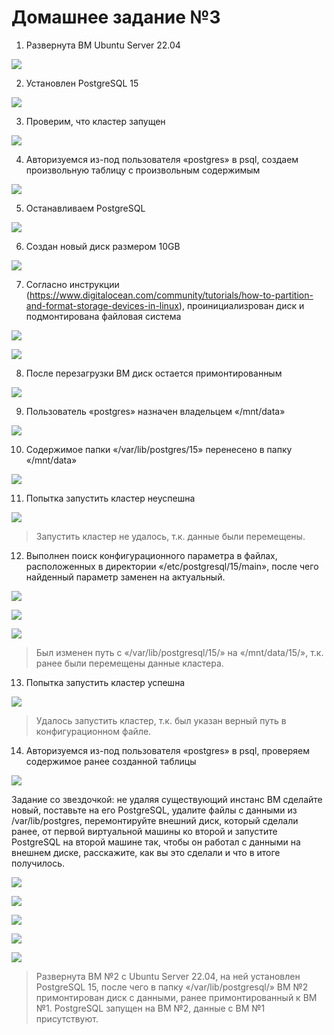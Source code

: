 # Домашнее задание №3
1. Развернута ВМ Ubuntu Server 22.04

![](HW3_img/1.png)

2. Установлен PostgreSQL 15

![](HW3_img/2.png)

3. Проверим, что кластер запущен

![](HW3_img/3.png)

4. Авторизуемся из-под пользователя «postgres» в psql, создаем произвольную таблицу с произвольным содержимым

![](HW3_img/4.png)

5. Останавливаем PostgreSQL

![](HW3_img/5.png)

6. Создан новый диск размером 10GB

![](HW3_img/6.png)

7. Согласно инструкции (https://www.digitalocean.com/community/tutorials/how-to-partition-and-format-storage-devices-in-linux), проинициализрован диск и подмонтирована файловая система

![](HW3_img/7.png)

![](HW3_img/8.png)

8. После перезагрузки ВМ диск остается примонтированным

![](HW3_img/9.png)

9. Пользователь «postgres» назначен владельцем «/mnt/data»

![](HW3_img/10.png)

10. Содержимое папки «/var/lib/postgres/15» перенесено в папку «/mnt/data»

![](HW3_img/11.png)

11. Попытка запустить кластер неуспешна

![](HW3_img/12.png)

> Запустить кластер не удалось, т.к. данные были перемещены.

12. Выполнен поиск конфигурационного параметра в файлах, расположенных в директории «/etc/postgresql/15/main», после чего найденный параметр заменен на актуальный.

![](HW3_img/13.png)

![](HW3_img/14.png)

![](HW3_img/15.png)

> Был изменен путь с «/var/lib/postgresql/15/» на «/mnt/data/15/», т.к. ранее были перемещены данные кластера.

13. Попытка запустить кластер успешна

![](HW3_img/16.png)

> Удалось запустить кластер, т.к. был указан верный путь в конфигурационном файле.

14. Авторизуемся из-под пользователя «postgres» в psql, проверяем содержимое ранее созданной таблицы

![](HW3_img/17.png)

Задание со звездочкой:
не удаляя существующий инстанс ВМ сделайте новый, поставьте на его PostgreSQL, удалите файлы с данными из /var/lib/postgres, перемонтируйте внешний диск, который сделали ранее, от первой виртуальной машины ко второй и запустите PostgreSQL на второй машине так, чтобы он работал с данными на внешнем диске, расскажите, как вы это сделали и что в итоге получилось.

![](HW3_img/18.png)

![](HW3_img/19.png)

![](HW3_img/20.png)

![](HW3_img/21.png)

![](HW3_img/22.png)

> Развернута ВМ №2 с Ubuntu Server 22.04, на ней установлен PostgreSQL 15, после чего в папку «/var/lib/postgresql/» ВМ №2 примонтирован диск с данными, ранее примонтированный к ВМ №1. PostgreSQL запущен на ВМ №2, данные с ВМ №1 присутствуют.
